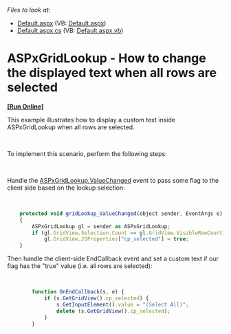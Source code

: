 <!-- default file list -->
*Files to look at*:

* [Default.aspx](./CS/WebSite/Default.aspx) (VB: [Default.aspx](./VB/WebSite/Default.aspx))
* [Default.aspx.cs](./CS/WebSite/Default.aspx.cs) (VB: [Default.aspx.vb](./VB/WebSite/Default.aspx.vb))
<!-- default file list end -->
# ASPxGridLookup - How to change the displayed text when all rows are selected
<!-- run online -->
**[[Run Online]](https://codecentral.devexpress.com/e4862/)**
<!-- run online end -->


<p>This example illustrates how to display a custom text inside ASPxGridLookup when all rows are selected.</p><br />
<p>To implement this scenario, perform the following steps:</p><br />
<p>Handle the <a href="http://documentation.devexpress.com/#AspNet/DevExpressWebASPxEditorsASPxEdit_ValueChangedtopic">ASPxGridLookup.ValueChanged</a> event to pass some flag to the client side based on the lookup selection:</p><p><br />


```js
    protected void gridLookup_ValueChanged(object sender, EventArgs e)
    {
        ASPxGridLookup gl = sender as ASPxGridLookup;
        if (gl.GridView.Selection.Count == gl.GridView.VisibleRowCount)
            gl.GridView.JSProperties["cp_selected"] = true;
    }

```

 </p><p>Then handle the client-side EndCallback event and set a custom text if our flag has the "true" value (i.e. all rows are selected):</p><br />


```js
        function OnEndCallback(s, e) {
            if (s.GetGridView().cp_selected) {
                s.GetInputElement().value = "(Select All)";
                delete (s.GetGridView().cp_selected);
            }
        }
```

<p> </p>

<br/>


